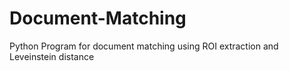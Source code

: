 # Document-Matching
Python Program for document matching using ROI extraction and Leveinstein distance 

